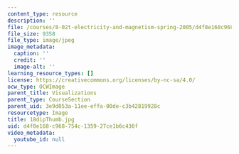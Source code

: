 ```yaml
---
content_type: resource
description: ''
file: /courses/8-02t-electricity-and-magnetism-spring-2005/d4f8e168c968754c135927ce1b6c436f_18dipThumb.jpg
file_size: 9358
file_type: image/jpeg
image_metadata:
  caption: ''
  credit: ''
  image-alt: ''
learning_resource_types: []
license: https://creativecommons.org/licenses/by-nc-sa/4.0/
ocw_type: OCWImage
parent_title: Visualizations
parent_type: CourseSection
parent_uid: 3e9d053a-11ee-effa-00de-c3b42819928c
resourcetype: Image
title: 18dipThumb.jpg
uid: d4f8e168-c968-754c-1359-27ce1b6c436f
video_metadata:
  youtube_id: null
---
```

